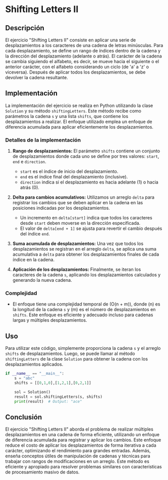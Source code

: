 # Shifting Letters II

## Descripción

El ejercicio "Shifting Letters II" consiste en aplicar una serie de desplazamientos a los caracteres de una cadena de letras minúsculas. Para cada desplazamiento, se define un rango de índices dentro de la cadena y la dirección del desplazamiento (adelante o atrás). El carácter de la cadena se cambia siguiendo el alfabeto, es decir, se mueve hacia el siguiente o el anterior carácter, con el alfabeto considerando un ciclo (de 'a' a 'z' o viceversa). Después de aplicar todos los desplazamientos, se debe devolver la cadena resultante.

## Implementación

La implementación del ejercicio se realiza en Python utilizando la clase `Solution` y su método `shiftingLetters`. Este método recibe como parámetros la cadena `s` y una lista `shifts`, que contiene los desplazamientos a realizar. El enfoque utilizado emplea un enfoque de diferencia acumulada para aplicar eficientemente los desplazamientos.

### Detalles de la implementación

1. **Rango de desplazamientos:** El parámetro `shifts` contiene un conjunto de desplazamientos donde cada uno se define por tres valores: `start`, `end` e `direction`. 
   - `start` es el índice de inicio del desplazamiento.
   - `end` es el índice final del desplazamiento (inclusive).
   - `direction` indica si el desplazamiento es hacia adelante (1) o hacia atrás (0).

2. **Delta para cambios acumulativos:** Utilizamos un arreglo `delta` para registrar los cambios que se deben aplicar en la cadena en las posiciones indicadas por los desplazamientos. 
   - Un incremento en `delta[start]` indica que todos los caracteres desde `start` deben moverse en la dirección especificada.
   - El valor de `delta[end + 1]` se ajusta para revertir el cambio después del índice `end`.

3. **Suma acumulada de desplazamientos:** Una vez que todos los desplazamientos se registran en el arreglo `delta`, se aplica una suma acumulativa a `delta` para obtener los desplazamientos finales de cada índice en la cadena.

4. **Aplicación de los desplazamientos:** Finalmente, se iteran los caracteres de la cadena `s`, aplicando los desplazamientos calculados y generando la nueva cadena.

### Complejidad

- El enfoque tiene una complejidad temporal de \(O(n + m)\), donde \(n\) es la longitud de la cadena `s` y \(m\) es el número de desplazamientos en `shifts`. Este enfoque es eficiente y adecuado incluso para cadenas largas y múltiples desplazamientos.

## Uso

Para utilizar este código, simplemente proporciona la cadena `s` y el arreglo `shifts` de desplazamientos. Luego, se puede llamar al método `shiftingLetters` de la clase `Solution` para obtener la cadena con los desplazamientos aplicados.

```python
if __name__ == "__main__":
    s = "abc"
    shifts = [[0,1,0],[1,2,1],[0,2,1]]

    sol = Solution()
    result = sol.shiftingLetters(s, shifts)
    print(result)  # Output: "ace"
```

## Conclusión

El ejercicio "Shifting Letters II" aborda el problema de realizar múltiples desplazamientos en una cadena de forma eficiente, utilizando un enfoque de diferencia acumulada para registrar y aplicar los cambios. Este enfoque reduce el costo de aplicar los desplazamientos de forma iterativa a cada carácter, optimizando el rendimiento para grandes entradas. Además, enseña conceptos útiles de manipulación de cadenas y técnicas para trabajar con rangos de modificaciones en un arreglo. Este método es eficiente y apropiado para resolver problemas similares con características de procesamiento masivo de datos.
